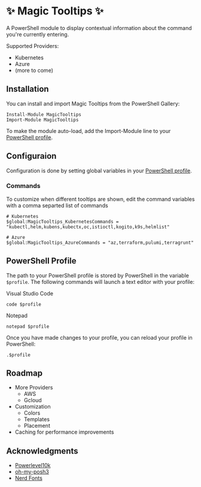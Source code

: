 # ✨ Magic Tooltips ✨

A PowerShell module to display contextual information about the command you're currently entering.

Supported Providers:
- Kubernetes
- Azure
- (more to come)

## Installation

You can install and import Magic Tooltips from the PowerShell Gallery:

```pwsh
Install-Module MagicTooltips
Import-Module MagicTooltips
```

To make the module auto-load, add the Import-Module line to your [PowerShell profile](#powershell-profile).

## Configuraion

Configuration is done by setting global variables in your [PowerShell profile](#powershell-profile).

### Commands
To customize when different tooltips are shown, edit the command variables with a comma separted list of commands
```pwsh
# Kubernetes
$global:MagicTooltips_KubernetesCommands = "kubectl,helm,kubens,kubectx,oc,istioctl,kogito,k9s,helmlist"

# Azure
$global:MagicTooltips_AzureCommands = "az,terraform,pulumi,terragrunt"

```

## PowerShell Profile

The path to your PowerShell profile is stored by PowerShell in the variable `$profile`. The following commands will launch a text editor with your profile:

Visual Studio Code
```pwsh
code $profile
```

Notepad
```pwsh
notepad $profile
```

Once you have made changes to your profile, you can reload your profile in PowerShell:
```pwsh
.$profile
```

## Roadmap
- More Providers
    - AWS
    - Gcloud
- Customization
    - Colors
    - Templates
    - Placement
- Caching for performance improvements

## Acknowledgments
- [Powerlevel10k](https://github.com/romkatv/powerlevel10k)
- [oh-my-posh3](https://github.com/JanDeDobbeleer/oh-my-posh3)
- [Nerd Fonts](https://www.nerdfonts.com/)
